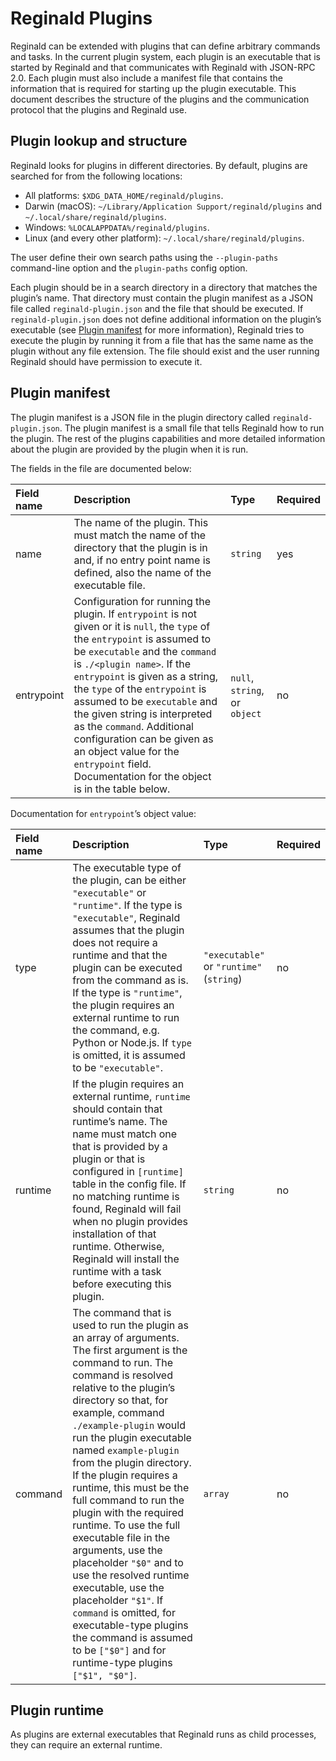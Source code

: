 # Reginald Plugins

Reginald can be extended with plugins that can define arbitrary commands and
tasks. In the current plugin system, each plugin is an executable that is
started by Reginald and that communicates with Reginald with JSON-RPC 2.0. Each
plugin must also include a manifest file that contains the information that is
required for starting up the plugin executable. This document describes the
structure of the plugins and the communication protocol that the plugins and
Reginald use.

## Plugin lookup and structure

Reginald looks for plugins in different directories. By default, plugins are
searched for from the following locations:

- All platforms: `$XDG_DATA_HOME/reginald/plugins`.
- Darwin (macOS): `~/Library/Application Support/reginald/plugins` and
  `~/.local/share/reginald/plugins`.
- Windows: `%LOCALAPPDATA%/reginald/plugins`.
- Linux (and every other platform): `~/.local/share/reginald/plugins`.

The user define their own search paths using the `--plugin-paths` command-line
option and the `plugin-paths` config option.

Each plugin should be in a search directory in a directory that matches the
plugin’s name. That directory must contain the plugin manifest as a JSON file
called `reginald-plugin.json` and the file that should be executed. If
`reginald-plugin.json` does not define additional information on the plugin’s
executable (see [Plugin manifest](#plugin-manifest) for more information),
Reginald tries to execute the plugin by running it from a file that has the same
name as the plugin without any file extension. The file should exist and the
user running Reginald should have permission to execute it.

## Plugin manifest

The plugin manifest is a JSON file in the plugin directory called
`reginald-plugin.json`. The plugin manifest is a small file that tells Reginald
how to run the plugin. The rest of the plugins capabilities and more detailed
information about the plugin are provided by the plugin when it is run.

The fields in the file are documented below:

| Field name | Description                                                                                                                                                                                                                                                                                                                                                                                                                                                                                    | Type                          | Required |
| :--------- | :--------------------------------------------------------------------------------------------------------------------------------------------------------------------------------------------------------------------------------------------------------------------------------------------------------------------------------------------------------------------------------------------------------------------------------------------------------------------------------------------- | :---------------------------- | :------- |
| name       | The name of the plugin. This must match the name of the directory that the plugin is in and, if no entry point name is defined, also the name of the executable file.                                                                                                                                                                                                                                                                                                                          | `string`                      | yes      |
| entrypoint | Configuration for running the plugin. If `entrypoint` is not given or it is `null`, the `type` of the `entrypoint` is assumed to be `executable` and the `command` is `./<plugin name>`. If the `entrypoint` is given as a string, the `type` of the `entrypoint` is assumed to be `executable` and the given string is interpreted as the `command`. Additional configuration can be given as an object value for the `entrypoint` field. Documentation for the object is in the table below. | `null`, `string`, or `object` | no       |

Documentation for `entrypoint`’s object value:

| Field name | Description                                                                                                                                                                                                                                                                                                                                                                                                                                                                                                                                                                                                                                                                                                            | Type                                     | Required |
| :--------- | :--------------------------------------------------------------------------------------------------------------------------------------------------------------------------------------------------------------------------------------------------------------------------------------------------------------------------------------------------------------------------------------------------------------------------------------------------------------------------------------------------------------------------------------------------------------------------------------------------------------------------------------------------------------------------------------------------------------------- | :--------------------------------------- | :------- |
| type       | The executable type of the plugin, can be either `"executable"` or `"runtime"`. If the type is `"executable"`, Reginald assumes that the plugin does not require a runtime and that the plugin can be executed from the command as is. If the type is `"runtime"`, the plugin requires an external runtime to run the command, e.g. Python or Node.js. If `type` is omitted, it is assumed to be `"executable"`.                                                                                                                                                                                                                                                                                                       | `"executable"` or `"runtime"` (`string`) | no       |
| runtime    | If the plugin requires an external runtime, `runtime` should contain that runtime’s name. The name must match one that is provided by a plugin or that is configured in `[runtime]` table in the config file. If no matching runtime is found, Reginald will fail when no plugin provides installation of that runtime. Otherwise, Reginald will install the runtime with a task before executing this plugin.                                                                                                                                                                                                                                                                                                         | `string`                                 | no       |
| command    | The command that is used to run the plugin as an array of arguments. The first argument is the command to run. The command is resolved relative to the plugin’s directory so that, for example, command `./example-plugin` would run the plugin executable named `example-plugin` from the plugin directory. If the plugin requires a runtime, this must be the full command to run the plugin with the required runtime. To use the full executable file in the arguments, use the placeholder `"$0"` and to use the resolved runtime executable, use the placeholder `"$1"`. If `command` is omitted, for executable-type plugins the command is assumed to be `["$0"]` and for runtime-type plugins `["$1", "$0"]`. | `array`                                  | no       |

## Plugin runtime

As plugins are external executables that Reginald runs as child processes, they
can require an external runtime.
